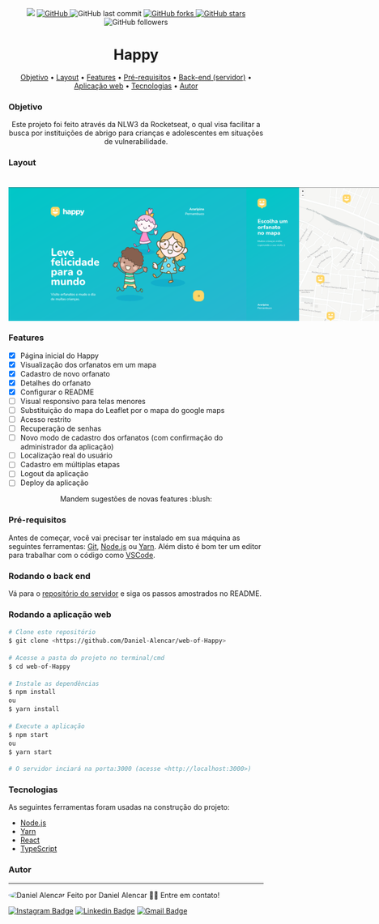 <p align="center">

  <img src="https://img.shields.io/static/v1?label=status&message=adicionando+novas+features&color=d4f002&style=flat-square&logo=dev">

  <a href="https://github.com/Daniel-Alencar/web-of-Happy">
    <img alt="GitHub" src="https://img.shields.io/github/license/Daniel-Alencar/web-of-Happy?color=6cb810&style=flat-square">
  </a>
  <img alt="GitHub last commit" src="https://img.shields.io/github/last-commit/Daniel-Alencar/web-of-Happy?logo=git&style=flat-square">
  

  <a href="https://github.com/Daniel-Alencar/web-of-Happy/network">
    <img alt="GitHub forks" src="https://img.shields.io/github/forks/Daniel-Alencar/web-of-Happy?logo=github&style=flat-square">
  </a>

  <a href="https://github.com/Daniel-Alencar/web-of-Happy/stargazers">
    <img alt="GitHub stars" src="https://img.shields.io/github/stars/Daniel-Alencar/web-of-Happy?logo=github&style=flat-square">
  </a>
  <img alt="GitHub followers" src="https://img.shields.io/github/followers/Daniel-Alencar?logo=github&style=flat-square">
</p>

<h1 align="center">
  Happy
</h1>

<p align="center">
 <a href="#objetivo">Objetivo</a> •
 <a href="#layout">Layout</a> • 
 <a href="#features">Features</a> • 
 <a href="#pré-requisitos">Pré-requisitos</a> • 
 <a href="#rodando-o-back-end">Back-end (servidor)</a> • 
 <a href="#rodando-a-aplicação-web">Aplicação web</a> • 
 <a href="#tecnologias">Tecnologias</a> • 
 <a href="#autor">Autor</a>
</p>

### Objetivo

<p align="center"> Este projeto foi feito através da NLW3 da Rocketseat, o qual visa facilitar a busca por instituições de abrigo para crianças e adolescentes em situações de vulnerabilidade.</p>

### Layout

<p align="center">
  <h1 style="display: flex;">
    <img width="470" alt="NextLevelWeek" title="#NextLevelWeek" src="./assets/Happy-Banner.png" />
    <img width="470" alt="NextLevelWeek" title="#NextLevelWeek" src="./assets/choice-orphanage.png" />
    <img width="470" alt="NextLevelWeek" title="#NextLevelWeek" src="./assets/create-orphanage.png" />
    <img width="470" alt="NextLevelWeek" title="#NextLevelWeek" src="./assets/Orphanage-details.png" />
  </h1>
</p>

### Features

- [x] Página inicial do Happy
- [x] Visualização dos orfanatos em um mapa
- [x] Cadastro de novo orfanato
- [x] Detalhes do orfanato
- [x] Configurar o README
- [ ] Visual responsivo para telas menores
- [ ] Substituição do mapa do Leaflet por o mapa do google maps
- [ ] Acesso restrito
- [ ] Recuperação de senhas
- [ ] Novo modo de cadastro dos orfanatos (com confirmação do administrador da aplicação)
- [ ] Localização real do usuário
- [ ] Cadastro em múltiplas etapas
- [ ] Logout da aplicação
- [ ] Deploy da aplicação

<p align="center">Mandem sugestões de novas features :blush:<p/>


### Pré-requisitos

Antes de começar, você vai precisar ter instalado em sua máquina as seguintes ferramentas:
[Git](https://git-scm.com), [Node.js](https://nodejs.org/en/) ou [Yarn](https://yarnpkg.com/). 
Além disto é bom ter um editor para trabalhar com o código como [VSCode](https://code.visualstudio.com/).

### Rodando o back end

Vá para o [repositório do servidor](https://github.com/Daniel-Alencar/backend-of-Happy) e siga os passos amostrados no README.

### Rodando a aplicação web

```bash
# Clone este repositório
$ git clone <https://github.com/Daniel-Alencar/web-of-Happy>

# Acesse a pasta do projeto no terminal/cmd
$ cd web-of-Happy

# Instale as dependências
$ npm install
ou
$ yarn install

# Execute a aplicação
$ npm start
ou
$ yarn start

# O servidor inciará na porta:3000 (acesse <http://localhost:3000>)
```

### Tecnologias

As seguintes ferramentas foram usadas na construção do projeto:

- [Node.js](https://nodejs.org/en/)
- [Yarn](https://yarnpkg.com/)
- [React](https://pt-br.reactjs.org/)
- [TypeScript](https://www.typescriptlang.org/)

### Autor
---
<img 
    style="border-radius: 50%;"
    src="https://avatars2.githubusercontent.com/u/51214434?s=400&u=439cd150f8dbf2706452ce6a362992e077285793&v=4"
    width="100px;"
    alt="Daniel Alencar"
/>
Feito por Daniel Alencar 👋🏽 Entre em contato!

[![Instagram Badge](https://img.shields.io/badge/-@daniel_alencar_-de2099?style=flat-square&logo=Instagram&logoColor=white&link=https://www.linkedin.com/in/Daniel746/)](https://www.instagram.com/daniel_alencar_/) [![Linkedin Badge](https://img.shields.io/badge/-Daniel-blue?style=flat-square&logo=Linkedin&logoColor=white&link=https://www.linkedin.com/in/Daniel746/)](https://www.linkedin.com/in/Daniel746/) [![Gmail Badge](https://img.shields.io/badge/-danielalencar746@gmail.com-c14438?style=flat-square&logo=Gmail&logoColor=white&link=mailto:danielalencar746@gmail.com)](mailto:danielalencar746@gmail.com)
